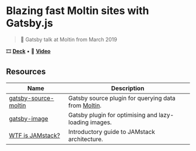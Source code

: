 # Blazing fast Moltin sites with Gatsby.js

> 📣 Gatsby talk at Moltin from March 2019

🎞 [**Deck**](https://moltin-talk-gatsby.now.sh) • 🎥 [**Video**](https://youtu.be/TnZ6ePs_BYU)

## Resources

| Name                                                                                   | Description                                                               |
| -------------------------------------------------------------------------------------- | ------------------------------------------------------------------------- |
| [gatsby-source-moltin](https://www.gatsbyjs.org/packages/@moltin/gatsby-source-moltin) | Gatsby source plugin for querying data from [Moltin](https://moltin.com). |
| [gatsby-image](https://www.gatsbyjs.org/packages/gatsby-image/)                        | Gatsby plugin for optimising and lazy-loading images.                     |
| [WTF is JAMstack?](https://jamstack.wtf)                                               | Introductory guide to JAMstack architecture.                              |
